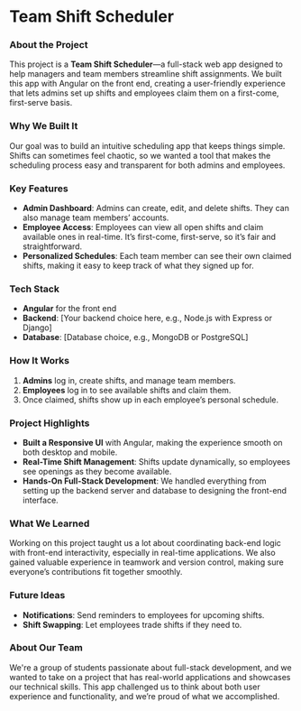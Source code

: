 # Team Shift Scheduler

### About the Project

This project is a **Team Shift Scheduler**—a full-stack web app designed to help managers and team members streamline shift assignments. We built this app with Angular on the front end, creating a user-friendly experience that lets admins set up shifts and employees claim them on a first-come, first-serve basis.

### Why We Built It

Our goal was to build an intuitive scheduling app that keeps things simple. Shifts can sometimes feel chaotic, so we wanted a tool that makes the scheduling process easy and transparent for both admins and employees.

### Key Features

- **Admin Dashboard**: Admins can create, edit, and delete shifts. They can also manage team members’ accounts.
- **Employee Access**: Employees can view all open shifts and claim available ones in real-time. It’s first-come, first-serve, so it’s fair and straightforward.
- **Personalized Schedules**: Each team member can see their own claimed shifts, making it easy to keep track of what they signed up for.

### Tech Stack

- **Angular** for the front end
- **Backend**: [Your backend choice here, e.g., Node.js with Express or Django]
- **Database**: [Database choice, e.g., MongoDB or PostgreSQL]

### How It Works

1. **Admins** log in, create shifts, and manage team members.
2. **Employees** log in to see available shifts and claim them.
3. Once claimed, shifts show up in each employee’s personal schedule.

### Project Highlights

- **Built a Responsive UI** with Angular, making the experience smooth on both desktop and mobile.
- **Real-Time Shift Management**: Shifts update dynamically, so employees see openings as they become available.
- **Hands-On Full-Stack Development**: We handled everything from setting up the backend server and database to designing the front-end interface.

### What We Learned

Working on this project taught us a lot about coordinating back-end logic with front-end interactivity, especially in real-time applications. We also gained valuable experience in teamwork and version control, making sure everyone’s contributions fit together smoothly.

### Future Ideas

- **Notifications**: Send reminders to employees for upcoming shifts.
- **Shift Swapping**: Let employees trade shifts if they need to.

### About Our Team

We're a group of students passionate about full-stack development, and we wanted to take on a project that has real-world applications and showcases our technical skills. This app challenged us to think about both user experience and functionality, and we’re proud of what we accomplished.
